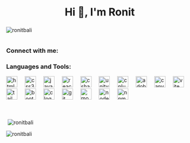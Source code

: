 
<h1 align="center">Hi 👋, I'm Ronit</h1>
<h3 align="center"></h3>

<p align="left"> <img src="https://komarev.com/ghpvc/?username=ronitbali&label=Profile%20views&color=0e75b6&style=flat" alt="ronitbali" /> </p>
<img src="https://media1.tenor.com/m/KJXzA3KIplUAAAAd/aizen.gif" alt="">

<h3 align="left">Connect with me:</h3>
<p align="left">
</p>

<h3 align="left">Languages and Tools:</h3>
<div align="left">
<img src="https://cdn.jsdelivr.net/gh/devicons/devicon/icons/html5/html5-original.svg" height="30" alt="html5 logo"  />
    <img width="12" />
    <img src="https://cdn.jsdelivr.net/gh/devicons/devicon/icons/css3/css3-original.svg" height="30" alt="css3 logo"  />
    <img width="12" />
    <img src="https://cdn.jsdelivr.net/gh/devicons/devicon/icons/javascript/javascript-original.svg" height="30" alt="javascript logo"  />
    <img width="12" />
    <img src="https://cdn.jsdelivr.net/gh/devicons/devicon/icons/react/react-original.svg" height="30" alt="react logo"  />
    <img width="12" />
    <img src="https://cdn.jsdelivr.net/gh/devicons/devicon/icons/csharp/csharp-original.svg" height="30" alt="csharp logo"  />
    <img width="12" />
    <img src="https://skillicons.dev/icons?i=unity" height="30" alt="unity logo"  />
    <img width="12" />
    <img src="https://cdn.jsdelivr.net/gh/devicons/devicon/icons/cplusplus/cplusplus-original.svg" height="30" alt="cplusplus logo"  />
    <img width="12" />
    <img src="https://cdn.simpleicons.org/adobeaftereffects/9999FF" height="30" alt="adobeaftereffects logo"  />
    <img width="12" />
    <img src="https://cdn.simpleicons.org/canva/00C4CC" height="30" alt="canva logo"  />
    <img width="12" />
    <img src="https://skillicons.dev/icons?i=vite" height="30" alt="vite logo"  />
    <img width="12" />
    <img src="https://cdn.simpleicons.org/tailwindcss/06B6D4" height="30" alt="tailwindcss logo"  />
    <img width="12" />
    <img src="https://cdn.jsdelivr.net/gh/devicons/devicon/icons/bootstrap/bootstrap-original.svg" height="30" alt="bootstrap logo"  />
    <img width="12" />
    <img src="https://cdn.jsdelivr.net/gh/devicons/devicon/icons/c/c-original.svg" height="30" alt="c logo"  />
    <img width="12" />
    <img src="https://cdn.jsdelivr.net/gh/devicons/devicon/icons/git/git-original.svg" height="30" alt="git logo"  />
    <img width="12" />
    <img src="https://cdn.jsdelivr.net/gh/devicons/devicon/icons/mongodb/mongodb-original.svg" height="30" alt="mongodb logo"  />
    <img width="12" />
    <img src="https://cdn.jsdelivr.net/gh/devicons/devicon/icons/nodejs/nodejs-original.svg" height="30" alt="nodejs logo"  />
    <img width="12" />
    <img src="https://cdn.jsdelivr.net/gh/devicons/devicon/icons/npm/npm-original-wordmark.svg" height="30" alt="npm logo"  />
  </div>   
   <br>
   <br>
  

<p>&nbsp;<img align="center" src="https://github-readme-stats.vercel.app/api?username=ronitbali&show_icons=true&locale=en" alt="ronitbali" /></p>

<p><img align="center" src="https://github-readme-streak-stats.herokuapp.com/?user=ronitbali&" alt="ronitbali" /></p>



